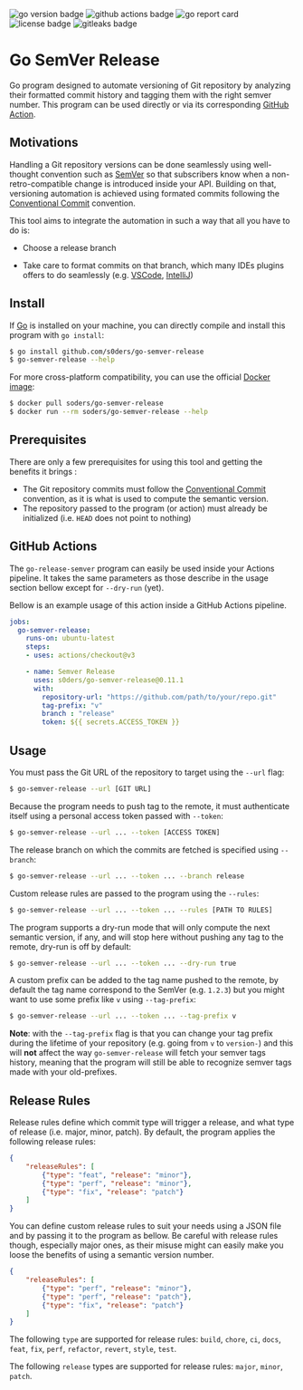 <img alt="go version badge" src="https://img.shields.io/github/go-mod/go-version/s0ders/go-semver-release"> <img alt="github actions badge" src="https://github.com/s0ders/go-semver-release/actions/workflows/main.yaml/badge.svg"> <img alt="go report card" src="https://goreportcard.com/badge/github.com/s0ders/go-semver-releas"> <img alt="license badge" src="https://img.shields.io/github/license/s0ders/go-semver-release"> <img alt="gitleaks badge" src="https://img.shields.io/badge/protected%20by-gitleaks-blue"> 

# Go SemVer Release

Go program designed to automate versioning of Git repository by  analyzing their formatted commit history and tagging them with the right semver number.  This program can be used directly or via its corresponding [GitHub Action](https://github.com/marketplace/actions/go-semver-release).

## Motivations

Handling a Git repository versions can be done seamlessly using well-thought convention such as [SemVer](https://semver.org/) so that subscribers know when a non-retro-compatible change is introduced inside your API. Building on that, versioning automation is achieved using formated commits following the [Conventional Commit](https://www.conventionalcommits.org/en/v1.0.0/) convention.

This tool aims to integrate the automation in such a way that all you have to do is:

- Choose a release branch

- Take care to format commits on that branch, which many IDEs plugins offers to do seamlessly (e.g. [VSCode](https://marketplace.visualstudio.com/items?itemName=vivaxy.vscode-conventional-commits), [IntelliJ](https://plugins.jetbrains.com/plugin/13389-conventional-commit))

## Install

If [Go](https://go.dev) is installed on your machine, you can directly compile and install this program with `go install`:

```bash
$ go install github.com/s0ders/go-semver-release
$ go-semver-release --help
```

For more cross-platform compatibility, you can use the official [Docker image](https://hub.docker.com/r/soders/go-semver-release/tags):

```bash
$ docker pull soders/go-semver-release
$ docker run --rm soders/go-semver-release --help
```


## Prerequisites

There are only a few prerequisites for using this tool and getting the benefits it brings :

- The Git repository commits must follow the [Conventional Commit](https://www.conventionalcommits.org/en/v1.0.0/) convention, as it is what is used to compute the semantic version.
- The repository passed to the program (or action) must already be initialized (i.e. `HEAD` does not point to nothing)



## GitHub Actions

The `go-release-semver` program can easily be used inside your Actions pipeline. It takes the same parameters as those describe in the usage section bellow except for `--dry-run` (yet).

Bellow is an example usage of this action inside a GitHub Actions pipeline.

```yaml
jobs:
  go-semver-release:
    runs-on: ubuntu-latest
    steps:
    - uses: actions/checkout@v3

    - name: Semver Release
      uses: s0ders/go-semver-release@0.11.1
      with:
        repository-url: "https://github.com/path/to/your/repo.git"
        tag-prefix: "v"
        branch : "release"
        token: ${{ secrets.ACCESS_TOKEN }}
```



## Usage

You must pass the Git URL of the repository to target using the `--url` flag:

```bash
$ go-semver-release --url [GIT URL]
```

Because the program needs to push tag to the remote, it must authenticate itself using a personal access token passed with `--token`:

```bash
$ go-semver-release --url ... --token [ACCESS TOKEN]
```

The release branch on which the commits are fetched is specified using `--branch`:

```bash
$ go-semver-release --url ... --token ... --branch release
```

Custom release rules are passed to the program using the `--rules`:

```bash
$ go-semver-release --url ... --token ... --rules [PATH TO RULES]
```

The program supports a dry-run mode that will only compute the next semantic version, if any, and will stop here without pushing any tag to the remote, dry-run is off by default:

```bash
$ go-semver-release --url ... --token ... --dry-run true
```

A custom prefix can be added to the tag name pushed to the remote, by default the tag name correspond to the SemVer (e.g. `1.2.3`) but you might want to use some prefix like `v` using `--tag-prefix`:

```bash
$ go-semver-release --url ... --token ... --tag-prefix v
```

**Note**: with the `--tag-prefix` flag is that you can change your tag prefix during the lifetime of your repository (e.g. going from `v` to `version-`) and this will **not** affect the way `go-semver-release` will fetch your semver tags history, meaning that the program will still be able to recognize semver tags made with your old-prefixes.



## Release Rules

Release rules define which commit type will trigger a release, and what type of release (i.e. major, minor, patch). By default, the program applies the following release rules:

```json
{
    "releaseRules": [
        {"type": "feat", "release": "minor"},
        {"type": "perf", "release": "minor"},
        {"type": "fix", "release": "patch"}
    ]
}
```

You can define custom release rules to suit your needs using a JSON file and by passing it to the program as bellow. Be careful with release rules though, especially major ones, as their misuse might can easily make you loose the benefits of using a semantic version number.

```json
{
    "releaseRules": [
        {"type": "perf", "release": "minor"},
        {"type": "perf", "release": "patch"},
        {"type": "fix", "release": "patch"}
    ]
}
```

The following `type` are supported for release rules: `build`, `chore`, `ci`, `docs`, `feat`, `fix`, `perf`, `refactor`, `revert`, `style`, `test`.

The following `release` types are supported for release rules: `major`, `minor`, `patch`.
